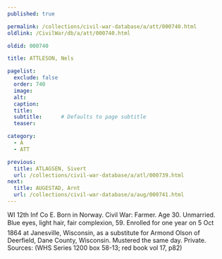 ```yaml
---
published: true

permalink: /collections/civil-war-database/a/att/000740.html
oldlink: /CivilWar/db/a/att/000740.html

oldid: 000740

title: ATTLESON, Nels

pagelist:
  exclude: false
  order: 740
  image: 
  alt:
  caption:
  title:
  subtitle:      # Defaults to page subtitle
  teaser:

category: 
  - A 
  - ATT

previous:
  title: ATLAGSEN, Sivert
  url: /collections/civil-war-database/a/atl/000739.html  
next:
  title: AUGESTAD, Arnt
  url: /collections/civil-war-database/a/aug/000741.html   
---
```

WI 12th Inf Co E. Born in Norway. Civil War: Farmer. Age 30. Unmarried. Blue eyes, light hair, fair complexion, 5&#146;9&#148;. Enrolled for one year on 5 Oct 1864 at Janesville, Wisconsin, as a substitute for Armond Olson of Deerfield, Dane County, Wisconsin. Mustered the same day. Private. Sources: (WHS Series 1200 box 58-13; red book vol 17, p82)